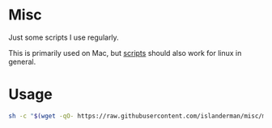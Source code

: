 # Misc
Just some scripts I use regularly.  

This is primarily used on Mac, but [scripts](./script) should also work for linux in general.

# Usage
```sh
sh -c "$(wget -qO- https://raw.githubusercontent.com/islanderman/misc/master/init.sh)"
```


